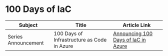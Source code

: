 # 100 Days of IaC

| Subject | Title | Article Link |
|---------|-------|--------------|
| Series Announcement | 100 Days of Infrastructure as Code in Azure | [Announcing 100 Days of IaC in Azure](https://github.com/starkfell/articles/Day.0.Intro.md) |

